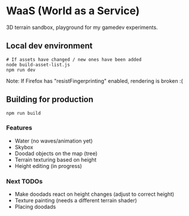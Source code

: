 # WaaS (World as a Service)

3D terrain sandbox, playground for my gamedev experiments.

## Local dev environment

```
# If assets have changed / new ones have been added
node build-asset-list.js
npm run dev
```

Note: If Firefox has "resistFingerprinting" enabled, rendering is broken :(

## Building for production

```
npm run build
```

### Features

- Water (no waves/animation yet)
- Skybox
- Doodad objects on the map (tree)
- Terrain texturing based on height
- Height editing (in progress)

### Next TODOs

- Make doodads react on height changes (adjust to correct height)
- Texture painting (needs a different terrain shader)
- Placing doodads
